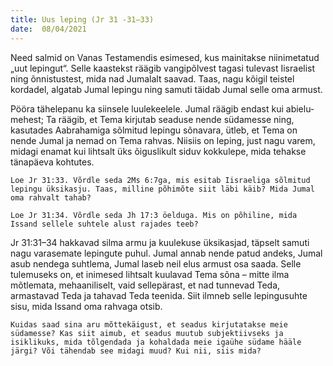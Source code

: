```yaml
---
title: Uus leping (Jr 31 -31–33)  
date:  08/04/2021  
---
```


Need salmid on Vanas Testamendis esimesed, kus mainitakse niinimetatud „uut lepingut“. Selle kaastekst räägib vangipõlvest tagasi tulevast Iisraelist ning õnnistustest, mida nad Jumalalt saavad. Taas, nagu kõigil teistel kordadel, algatab Jumal lepingu ning samuti täidab Jumal selle oma armust.

Pööra tähelepanu ka siinsele luulekeelele. Jumal räägib endast kui abielu­mehest; Ta räägib, et Tema kirjutab seaduse nende südamesse ning, kasutades Aabrahamiga sõlmitud lepingu sõnavara, ütleb, et Tema on nende Jumal ja nemad on Tema rahvas. Niisiis on leping, just nagu varem, midagi enamat kui lihtsalt üks õiguslikult siduv kokkulepe, mida tehakse tänapäeva kohtutes.

`Loe Jr 31:33. Võrdle seda 2Ms 6:7ga, mis esitab Iisraeliga sõlmitud lepingu üksikasju. Taas, milline põhimõte siit läbi käib? Mida Jumal oma rahvalt tahab?`

`Loe Jr 31:34. Võrdle seda Jh 17:3 öelduga. Mis on põhiline, mida Issand sellele suhtele alust rajades teeb?`

Jr 31:31–34 hakkavad silma armu ja kuulekuse üksikasjad, täpselt samuti nagu varasemate lepingute puhul. Jumal annab nende patud andeks, Jumal asub nendega suhtlema, Jumal laseb neil elus armust osa saada. Selle tulemuseks on, et inimesed lihtsalt kuulavad Tema sõna – mitte ilma mõtlemata, mehaaniliselt, vaid sellepärast, et nad tunnevad Teda, armastavad Teda ja tahavad Teda teenida. Siit ilmneb selle lepingusuhte sisu, mida Issand oma rahvaga otsib.

`Kuidas saad sina aru mõttekäigust, et seadus kirjutatakse meie südamesse? Kas siit aimub, et seadus muutub subjektiivseks ja isiklikuks, mida tõlgendada ja kohaldada meie igaühe südame hääle järgi? Või tähendab see midagi muud? Kui nii, siis mida?`